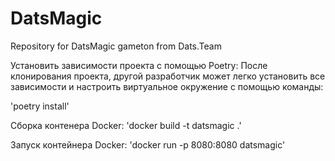 # DatsMagic
Repository for DatsMagic gameton from Dats.Team

Установить зависимости проекта с помощью Poetry: После клонирования проекта, другой разработчик может легко установить все зависимости и настроить виртуальное окружение с помощью команды:

'poetry install'

Сборка контенера Docker:
'docker build -t datsmagic .'

Запуск контейнера Docker:
'docker run -p 8080:8080 datsmagic'